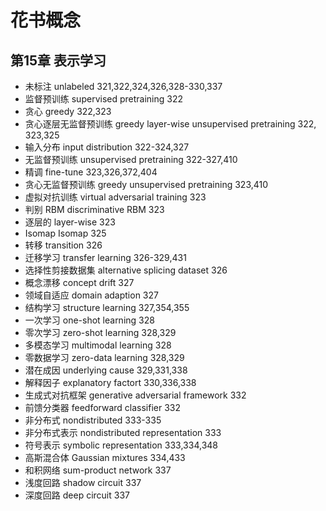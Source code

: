 # 花书概念

## 第15章 表示学习

- 未标注 unlabeled 321,322,324,326,328-330,337
- 监督预训练 supervised pretraining 322
- 贪心 greedy 322,323
- 贪心逐层无监督预训练 greedy layer-wise unsupervised pretraining 322, 323,325
- 输入分布 input distribution 322-324,327
- 无监督预训练 unsupervised pretraining 322-327,410
- 精调 fine-tune 323,326,372,404
- 贪心无监督预训练 greedy unsupervised pretraining 323,410
- 虚拟对抗训练 virtual adversarial training 323
- 判别 RBM discriminative RBM 323
- 逐层的 layer-wise 323
- Isomap Isomap 325
- 转移 transition 326
- 迁移学习 transfer learning 326-329,431
- 选择性剪接数据集 alternative splicing dataset 326
- 概念漂移 concept drift 327
- 领域自适应 domain adaption 327
- 结构学习  structure learning 327,354,355
- 一次学习 one-shot learning 328
- 零次学习 zero-shot learning 328,329
- 多模态学习 multimodal learning 328
- 零数据学习 zero-data learning 328,329
- 潜在成因 underlying cause 329,331,338
- 解释因子 explanatory factort 330,336,338
- 生成式对抗框架 generative adversarial framework 332
- 前馈分类器 feedforward classifier 332
- 非分布式 nondistributed 333-335
- 非分布式表示 nondistributed representation 333
- 符号表示 symbolic representation 333,334,348
- 高斯混合体 Gaussian mixtures 334,433
- 和积网络 sum-product network 337
- 浅度回路 shadow circuit 337
- 深度回路 deep circuit 337
